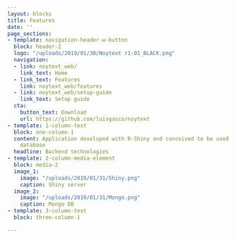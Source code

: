 ```yaml
---
layout: blocks
title: Features
date: ''
page_sections:
- template: navigation-header-w-button
  block: header-2
  logo: "/uploads/2019/01/30/Noytext r1-01_BLACK.png"
  navigation:
  - link: noytext_web/
    link_text: Home
  - link_text: Features
    link: noytext_web/features
  - link: noytext_web/setup-guide
    link_text: Setup guide
  cta:
    button_text: Download
    url: https://github.com/luisgasco/noytext
- template: 1-column-text
  block: one-column-1
  content: Application developed with R-Shiny and conceived to be used with MongoDB
    database
  headline: Backend technologies
- template: 2-column-media-element
  block: media-2
  image_1:
    image: "/uploads/2019/01/31/Shiny.png"
    caption: Shiny server
  image_2:
    image: "/uploads/2019/01/31/Mongo.png"
    caption: Mongo DB
- template: 3-column-text
  block: three-column-1

---
```


